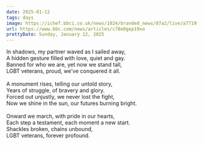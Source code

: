 ```yaml
---
date: 2025-01-12
tags: days
image: https://ichef.bbci.co.uk/news/1024/branded_news/87a2/live/a7719fa0-cf8b-11ef-a540-23f03d6459a3.jpg
url: https://www.bbc.com/news/articles/c70e0gep19xo
prettyDate: Sunday, January 12, 2025
---
```

In shadows, my partner waved as I sailed away,<br>A hidden gesture filled with love, quiet and gay.<br>Banned for who we are, yet now we stand tall,<br>LGBT veterans, proud, we've conquered it all.<br><br>A monument rises, telling our untold story,<br>Years of struggle, of bravery and glory.<br>Forced out unjustly, we never lost the fight,<br>Now we shine in the sun, our futures burning bright.<br><br>Onward we march, with pride in our hearts,<br>Each step a testament, each moment a new start.<br>Shackles broken, chains unbound,<br>LGBT veterans, forever profound.